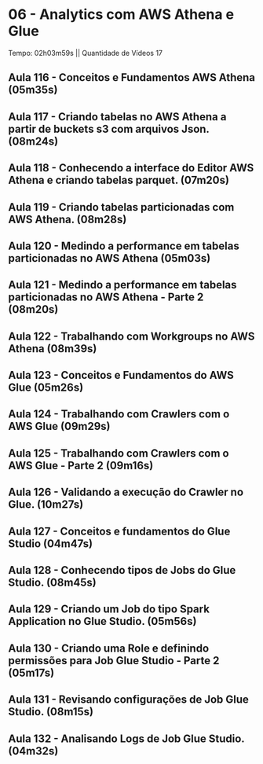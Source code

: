 # 06 - Analytics com AWS Athena e Glue

Tempo: 02h03m59s || Quantidade de Vídeos 17

## Aula 116 - Conceitos e Fundamentos AWS Athena (05m35s)



## Aula 117 - Criando tabelas no AWS Athena a partir de buckets s3 com arquivos Json. (08m24s)



## Aula 118 - Conhecendo a interface do Editor AWS Athena e criando tabelas parquet. (07m20s)



## Aula 119 - Criando tabelas particionadas com AWS Athena. (08m28s)



## Aula 120 - Medindo a performance em tabelas particionadas no AWS Athena (05m03s)



## Aula 121 - Medindo a performance em tabelas particionadas no AWS Athena - Parte 2 (08m20s)



## Aula 122 - Trabalhando com Workgroups no AWS Athena (08m39s)



## Aula 123 - Conceitos e Fundamentos do AWS Glue (05m26s)



## Aula 124 - Trabalhando com Crawlers com o AWS Glue (09m29s)



## Aula 125 - Trabalhando com Crawlers com o AWS Glue - Parte 2 (09m16s)



## Aula 126 - Validando a execução do Crawler no Glue. (10m27s)



## Aula 127 - Conceitos e fundamentos do Glue Studio (04m47s)



## Aula 128 - Conhecendo tipos de Jobs do Glue Studio. (08m45s)



## Aula 129 - Criando um Job do tipo Spark Application no Glue Studio. (05m56s)



## Aula 130 - Criando uma Role e definindo permissões para Job Glue Studio - Parte 2 (05m17s)



## Aula 131 - Revisando configurações de Job Glue Studio. (08m15s)



## Aula 132 - Analisando Logs de Job Glue Studio. (04m32s)



